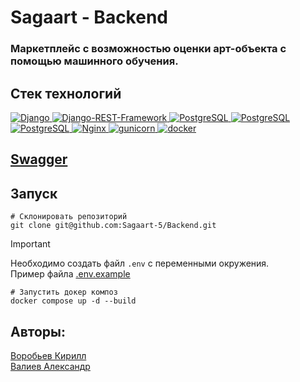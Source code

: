 # Sagaart - Backend

### Маркетплейс с возможностью оценки арт-объекта с помощью машинного обучения. 

## Стек технологий

<p>
    <a href="https://www.djangoproject.com/">
        <img alt="Django" src="https://img.shields.io/badge/django-%23092E20.svg?&style=for-the-badge&logo=django&logoColor=white">
    </a>
    <a href="https://www.django-rest-framework.org/">
        <img alt="Django-REST-Framework" src="https://img.shields.io/badge/DJANGO-REST-ff1709?style=for-the-badge&logo=django&logoColor=white&color=ff1709&labelColor=gray">
    </a>
    <a href="https://www.postgresql.org/">
        <img alt="PostgreSQL" src="https://img.shields.io/badge/postgresql-%23336791.svg?&style=for-the-badge&logo=postgresql&logoColor=white">
    </a>
    <a href="https://docs.celeryq.dev/en/stable/">
        <img alt="PostgreSQL" src="https://img.shields.io/badge/celery-%2337814A.svg?&style=for-the-badge&logo=celery&logoColor=white">
    </a>
    <a href="https://redis.io">
        <img alt="PostgreSQL" src="https://img.shields.io/badge/redis-%23DC382D.svg?&style=for-the-badge&logo=redis&logoColor=white">
    </a>
    <a href="https://nginx.org/ru/">
        <img alt="Nginx" src="https://img.shields.io/badge/nginx-%23269539.svg?&style=for-the-badge&logo=nginx&logoColor=white">
    </a>
    <a href="https://gunicorn.org/">
        <img alt="gunicorn" src="https://img.shields.io/badge/gunicorn-%298729.svg?style=for-the-badge&logo=gunicorn&logoColor=white">
    </a>
    <a href="https://www.docker.com/">
        <img alt="docker" src="https://img.shields.io/badge/docker-%232496ED.svg?&style=for-the-badge&logo=docker&logoColor=white">
    </a>
</p>

## [Swagger](https://sagaart5.hopto.org/api/schema/docs/)


## Запуск

```shell
# Склонировать репозиторий
git clone git@github.com:Sagaart-5/Backend.git
```

> [!IMPORTANT]
> Необходимо создать файл `.env` с переменными окружения.</br>
> Пример файла [.env.example](.env.example)

```shell
# Запустить докер композ
docker compose up -d --build
```

## Авторы:

[Воробьев Кирилл](https://www.github.com/mxnoob)</br>
[Валиев Александр](https://github.com/Valievx)
